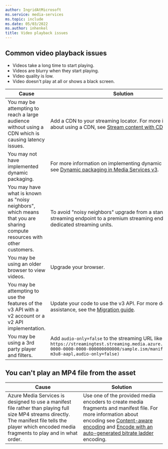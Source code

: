 ```yaml
---
author: IngridAtMicrosoft
ms.service: media-services
ms.topic: include
ms.date: 05/03/2022
ms.author: inhenkel
title: Video playback issues
---
```


<!-- 2112130040007664, 2201210050001913 -->

## Common video playback issues

- Videos take a long time to start playing.
- Videos are blurry when they start playing.
- Video quality is low.
- Video doesn't play at all or shows a black screen.


| Cause | Solution |
| ----- | -------- |
| You may be attempting to reach a large audience without using a CDN which is causing latency issues. | Add a CDN to your streaming locator. For more information about using a CDN, see [Stream content with CDN integration](../stream-scale-streaming-cdn-concept.md?amspage=troubleshooting). |
| You may not have implemented dynamic packaging. |  For more information on implementing dynamic packaging, see [Dynamic packaging in Media Services v3](../encode-dynamic-packaging-concept.md?amspage=troubleshooting). |
| You may have what is known as "noisy neighbors", which means that you are sharing compute resources with other customers. | To avoid "noisy neighbors" upgrade from a standard streaming endpoint to a premium streaming endpoint with dedicated streaming units. |
| You may be using an older browser to view videos. | Upgrade your browser. |
| You may be attempting to use the features of the v3 API with a v2 account or a v2 API implementation. | Update your code to use the v3 API. For more detailed assistance, see the [Migration guide](../migrate-v-2-v-3-migration-introduction.md?amspage=troubleshooting). |
| You may be using a 3rd party player and filters. | Add `audio-only=false` to the streaming URL like so `https://streamingtest.streaming.media.azure.net/00000000-0000-0000-0000-000000000000/sample.ism/manifest(format-m3u8-aapl,audio-only=false)` |

## You can't play an MP4 file from the asset

| Cause | Solution |
| ----- | -------- |
| Azure Media Services is designed to use a manifest file rather than playing full size MP4 streams directly.  The manifest file tells the player which encoded media fragments to play and in what order. | Use one of the provided media encoders to create media fragments and manifest file. For more information about encoding see [Content-aware encoding](../encode-content-aware-concept.md?amspage=troubleshooting) and [Encode with an auto-generated bitrate ladder](../encode-autogen-bitrate-ladder.md?amspage=troubleshooting) encoding. |
